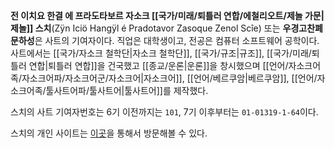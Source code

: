 **전 이치요 한결 에 프라도타보르 자소크 [[국가/미래/퇴틀러 연합/에철리오트/제놀 가문|제놀]] 스치**(Zÿn Iciö Hangÿl é Pradotavor Zasoque Zenol Scîe) 또는 **우경고찬폐문하성**은 사트의 기여자이다. 직업은 대학생이고, 전공은 컴퓨터 소프트웨어 공학이다. 사트에서는 [[국가/자소크 철학단|자소크 철학단]], [[국가/규조|규조]], [[국가/미래/퇴틀러 연합|퇴틀러 연합]]을 건국했고 [[종교/운론|운론]]을 창시했으며 [[언어/자소크어족/자소크어파/자소크어군/자소크어|자소크어]], [[언어/베르쿠암|베르쿠암]], [[언어/자소크어족/툴사트어파/툴사트어|툴사트어]]를 제작했다.

스치의 사트 기여자번호는 6기 이전까지는 `101`, 7기 이후부터는 `01-01319-1-64`이다.

스치의 개인 사이트는 [이곳](https://me.shtelo.org)을 통해서 방문해볼 수 있다.